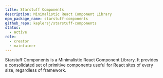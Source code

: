 ```yaml
---
title: Starstuff Components
description: Minimalistic React Component Library
npm_package_name: starstuff-components
github_repo: keplersj/starstuff-components
status:
  - active
role:
  - creator
  - maintainer
---
```


Starstuff Components is a Minimalistic React Component Library. It provides a consolidated set of primitive components useful for React sites of every size, regardless of framework.
